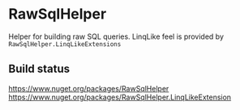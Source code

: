 # RawSqlHelper
Helper for building raw SQL queries.
LinqLike feel is provided by `RawSqlHelper.LinqLikeExtensions`

## Build status
https://www.nuget.org/packages/RawSqlHelper</br>
https://www.nuget.org/packages/RawSqlHelper.LinqLikeExtension
